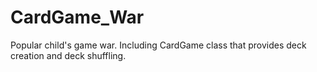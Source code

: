 # CardGame_War
Popular child's game war. Including CardGame class that provides deck creation and deck shuffling.
